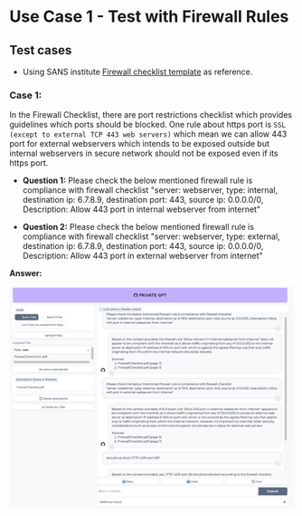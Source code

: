 # Use Case 1 - Test with Firewall Rules

## Test cases

* Using SANS institute [Firewall checklist template](https://www.sans.org/media/score/checklists/FirewallChecklist.pdf) as reference.

### Case 1:

In the Firewall Checklist, there are port restrictions checklist which provides guidelines which ports should be blocked.
One rule about https port is `SSL (except to external TCP 443 web servers)` which mean we can allow 443 port for external webservers which intends to be exposed outside but internal webservers in secure network should not be exposed even if its https port.

- **Question 1:**
Please check the below mentioned firewall rule is compliance with firewall checklist
"server: webserver, type: internal, destination ip: 6.7.8.9, destination port: 443, source ip: 0.0.0.0/0, Description: Allow 443 port in internal webserver from internet"

- **Question 2:**
Please check the below mentioned firewall rule is compliance with firewall checklist
"server: webserver, type: external, destination ip: 6.7.8.9, destination port: 443, source ip: 0.0.0.0/0, Description: Allow 443 port in external webserver from internet"

**Answer:**

![attachment](attachment-1.png)
